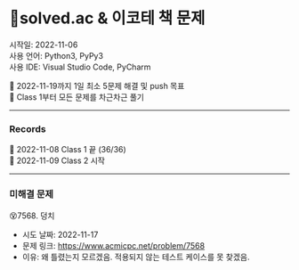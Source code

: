 # 🔹solved.ac & 이코테 책 문제
시작일: 2022-11-06  
사용 언어: Python3, PyPy3  
사용 IDE: Visual Studio Code, PyCharm

📍 2022-11-19까지 1일 최소 5문제 해결 및 push 목표  
📍 Class 1부터 모든 문제를 차근차근 풀기

---
### Records

🦾 2022-11-08 Class 1 끝 (36/36)  
🦾 2022-11-09 Class 2 시작

---
### 미해결 문제
😵7568. 덩치  
* 시도 날짜: 2022-11-17
* 문제 링크: https://www.acmicpc.net/problem/7568
* 이유: 왜 틀렸는지 모르겠음. 적용되지 않는 테스트 케이스를 못 찾겠음.
